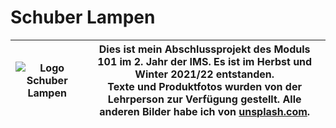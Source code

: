 # Schuber Lampen

| <img src="https://i.ibb.co/NxsSTkH/Logo-Schuber-Lampen.png" alt="Logo Schuber Lampen"/> | Dies ist mein Abschlussprojekt des Moduls 101 im 2. Jahr der IMS. Es ist im Herbst und Winter 2021/22 entstanden. <br/> Texte und Produktfotos wurden von der Lehrperson zur Verfügung gestellt. Alle anderen Bilder habe ich von [unsplash.com](https://unsplash.com/). |
| - | - |
